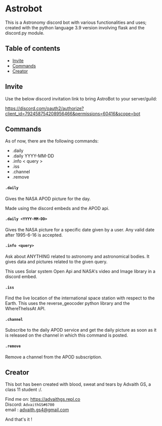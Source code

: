 # Astrobot
This is a Astronomy discord bot with various functionalities and uses; created with the python language 3.9 version involving flask and the discord.py module. 
## Table of contents
* [Invite](#Invite)
* [Commands](#Commands)
* [Creator](#Creator)



## Invite

Use the below discord invitation link to bring AstroBot to your server/guild:

https://discord.com/oauth2/authorize?client_id=792458754208956466&permissions=60416&scope=bot



## Commands
As of now, there are the following commands:
* .daily
* .daily YYYY-MM-DD
* .info < query >
* .iss 
* .channel
* .remove




#### `.daily`
Gives the NASA APOD picture for the day. 

Made using the discord embeds and the APOD api.

#### `.daily <YYYY-MM-DD>`
Gives the NASA picture for a specific date given by a user. Any valid date after 1995-6-16 is accepted.

#### `.info <query>`
Ask about ANYTHING related to astronomy and astronomical bodies. It gives data and pictures related to the given query.

This uses Solar system Open Api and NASA's video and Image library in a discord embed.

#### `.iss`
Find the live location of the international space station with respect to the Earth.
This uses the reverse_geocoder python library and the WhereTheIssAt API.
#### `.channel`
Subscribe to the daily APOD service and get the daily picture as soon as it is released on the channel in which this command is posted.

#### `.remove`
Remove a channel from the APOD subscription.


 



## Creator

This bot has been created with blood, sweat and tears by Advaith GS, a class 11 student :/.

Find me on: https://advaithgs.repl.co <br>
Discord: `AdvaithGS#6700` <br>
email : advaith.gs4@gmail.com <br>


And that's it !
